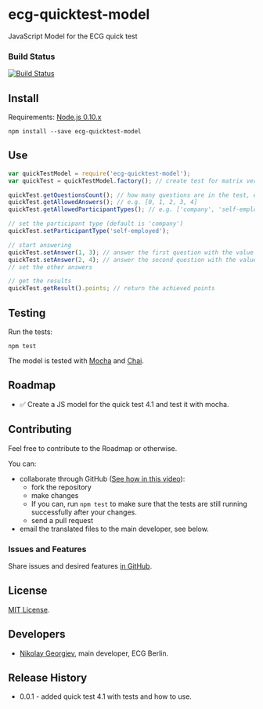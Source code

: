 ecg-quicktest-model
===================

JavaScript Model for the ECG quick test

### Build Status
[![Build Status](https://travis-ci.org/ecogood/ecg-quicktest-model.svg?branch=master)](https://travis-ci.org/ecogood/ecg-quicktest-model)

## Install

Requirements: [Node.js 0.10.x](http://nodejs.org/)

```
npm install --save ecg-quicktest-model
```

## Use

```javascript
var quickTestModel = require('ecg-quicktest-model');
var quickTest = quickTestModel.factory(); // create test for matrix version 4.1

quickTest.getQuestionsCount(); // how many questions are in the test, e.g. 27
quickTest.getAllowedAnswers(); // e.g. [0, 1, 2, 3, 4]
quickTest.getAllowedParticipantTypes(); // e.g. ['company', 'self-employed']

// set the participant type (default is 'company')
quickTest.setParticipantType('self-employed');

// start answering
quickTest.setAnswer(1, 3); // answer the first question with the value 3
quickTest.setAnswer(2, 4); // answer the second question with the value 4
// set the other answers

// get the results
quickTest.getResult().points; // return the achieved points
```

## Testing

Run the tests:

``npm test``

The model is tested with [Mocha](http://visionmedia.github.io/mocha/) and [Chai](http://chaijs.com/).

## Roadmap

* :white_check_mark: Create a JS model for the quick test 4.1 and test it with mocha.

## Contributing

Feel free to contribute to the Roadmap or otherwise.

You can:

* collaborate through GitHub ([See how in this video](https://www.youtube.com/watch?v=SCZF6I-Rc4I#t=1m19s)):
  * fork the repository
  * make changes
  * If you can, run ``npm test`` to make sure that the tests are still running successfully after your changes.
  * send a pull request
* email the translated files to the main developer, see below.

### Issues and Features

Share issues and desired features [in GitHub](https://github.com/ecogood/ecg-quicktest-texts/issues).

## License

[MIT License](LICENSE).

## Developers

* [Nikolay Georgiev](http://nikolay-georgiev.net/), main developer, ECG Berlin.

## Release History

* 0.0.1 - added quick test 4.1 with tests and how to use.